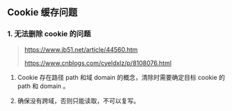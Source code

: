 ## Cookie 缓存问题

### 1. 无法删除 cookie 的问题

> https://www.jb51.net/article/44560.htm
>
> https://www.cnblogs.com/cyeldxlz/p/8108076.html

1. Cookie 存在路径 path 和域 domain 的概念，清除时需要确定目标 cookie 的 path 和 domain 。

2. 确保没有跨域，否则只能读取，不可以复写。